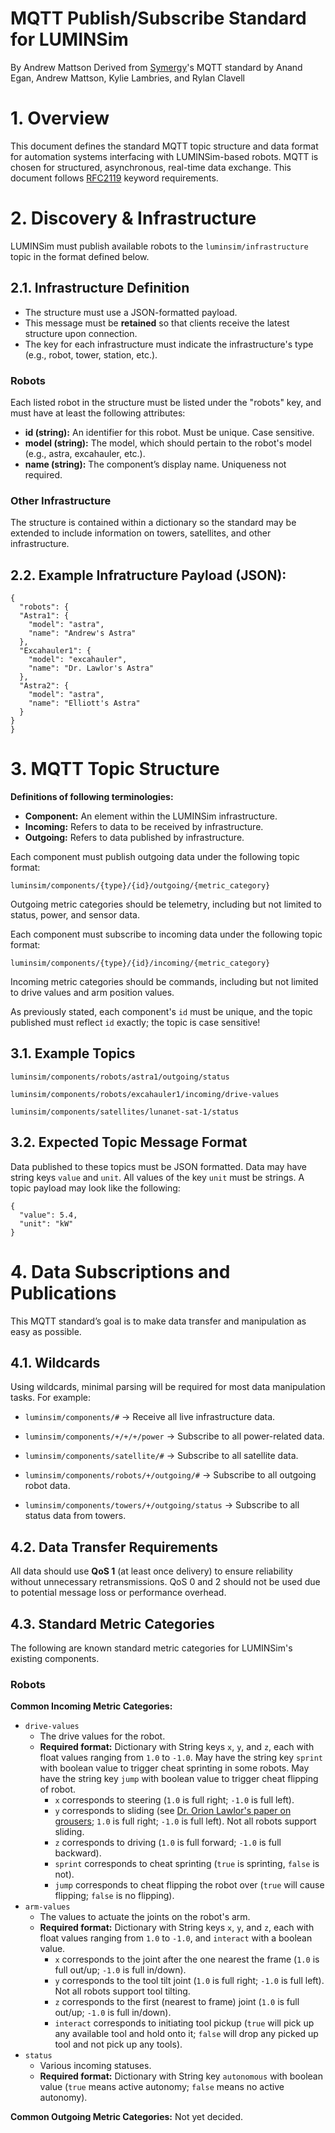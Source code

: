 # MQTT Publish/Subscribe Standard for LUMINSim
By Andrew Mattson
Derived from [Symergy](https://github.com/acmattson3/SymergyGodot)'s MQTT standard by Anand Egan, Andrew Mattson, Kylie Lambries, and Rylan Clavell


# **1. Overview**
This document defines the standard MQTT topic structure and data format for automation systems interfacing with LUMINSim-based robots. MQTT is chosen for structured, asynchronous, real-time data exchange. This document follows [RFC2119](https://datatracker.ietf.org/doc/html/rfc2119) keyword requirements.


# **2. Discovery & Infrastructure**
LUMINSim must publish available robots to the `luminsim/infrastructure` topic in the format defined below.

## **2.1. Infrastructure Definition**
- The structure must use a JSON-formatted payload.
- This message must be **retained** so that clients receive the latest structure upon connection.
- The key for each infrastructure must indicate the infrastructure's type (e.g., robot, tower, station, etc.).

### Robots
Each listed robot in the structure must be listed under the "robots" key, and must have at least the following attributes:
- **id (string):** An identifier for this robot. Must be unique. Case sensitive.
- **model (string):** The model, which should pertain to the robot's model (e.g., astra, excahauler, etc.).
- **name (string):** The component’s display name. Uniqueness not required.

### Other Infrastructure
The structure is contained within a dictionary so the standard may be extended to include information on towers, satellites, and other infrastructure.

## 2.2. Example Infratructure Payload (JSON):

	{
	  "robots": {
      "Astra1": {
        "model": "astra",
		"name": "Andrew's Astra"
      },
	  "Excahauler1": {
		"model": "excahauler",
		"name": "Dr. Lawlor's Astra"
      },
      "Astra2": {
        "model": "astra",
		"name": "Elliott's Astra"
      }
    }
	}


# **3. MQTT Topic Structure**
**Definitions of following terminologies:**
- **Component:** An element within the LUMINSim infrastructure.
- **Incoming:** Refers to data to be received by infrastructure.
- **Outgoing:** Refers to data published by infrastructure.

Each component must publish outgoing data under the following topic format:

	luminsim/components/{type}/{id}/outgoing/{metric_category}

Outgoing metric categories should be telemetry, including but not limited to status, power, and sensor data. 

Each component must subscribe to incoming data under the following topic format:

	luminsim/components/{type}/{id}/incoming/{metric_category}

Incoming metric categories should be commands, including but not limited to drive values and arm position values.

As previously stated, each component's `id` must be unique, and the topic published must reflect `id` exactly; the topic is case sensitive!

## **3.1. Example Topics**

	luminsim/components/robots/astra1/outgoing/status

	luminsim/components/robots/excahauler1/incoming/drive-values

	luminsim/components/satellites/lunanet-sat-1/status

## **3.2. Expected Topic Message Format**
Data published to these topics must be JSON formatted. Data may have string keys `value` and `unit`. All values of the key `unit` must be strings. A topic payload may look like the following:

	{
	  "value": 5.4,
	  "unit": "kW"
	}


# **4. Data Subscriptions and Publications**
This MQTT standard’s goal is to make data transfer and manipulation as easy as possible. 

## 4.1. Wildcards
Using wildcards, minimal parsing will be required for most data manipulation tasks. For example:

- `luminsim/components/#` → Receive all live infrastructure data.

- `luminsim/components/+/+/+/power` → Subscribe to all power-related data.

- `luminsim/components/satellite/#` → Subscribe to all satellite data.

- `luminsim/components/robots/+/outgoing/#` → Subscribe to all outgoing robot data.

- `luminsim/components/towers/+/outgoing/status` → Subscribe to all status data from towers.

## 4.2. Data Transfer Requirements
All data should use **QoS 1** (at least once delivery) to ensure reliability without unnecessary retransmissions. QoS 0 and 2 should not be used due to potential message loss or performance overhead.

## 4.3. Standard Metric Categories
The following are known standard metric categories for LUMINSim's existing components.

### Robots
**Common Incoming Metric Categories:**
- `drive-values`
  - The drive values for the robot.
  - **Required format:** Dictionary with String keys `x`, `y`, and `z`, each with float values ranging from `1.0` to `-1.0`. May have the string key `sprint` with boolean value to trigger cheat sprinting in some robots. May have the string key `jump` with boolean value to trigger cheat flipping of robot.
    - `x` corresponds to steering (`1.0` is full right; `-1.0` is full left).
    - `y` corresponds to sliding (see [Dr. Orion Lawlor's paper on grousers](https://www.cs.uaf.edu/~olawlor/papers/2023/slanted_grousers/lawlor_slanted_grousers_2023.pdf); `1.0` is full right; `-1.0` is full left). Not all robots support sliding.
    - `z` corresponds to driving (`1.0` is full forward; `-1.0` is full backward).
    - `sprint` corresponds to cheat sprinting (`true` is sprinting, `false` is not).
    - `jump` corresponds to cheat flipping the robot over (`true` will cause flipping; `false` is no flipping).
- `arm-values`
  - The values to actuate the joints on the robot's arm.
  - **Required format:** Dictionary with String keys `x`, `y`, and `z`, each with float values ranging from `1.0` to `-1.0`, and `interact` with a boolean value.
    - `x` corresponds to the joint after the one nearest the frame (`1.0` is full out/up; `-1.0` is full in/down).
    - `y` corresponds to the tool tilt joint (`1.0` is full right; `-1.0` is full left). Not all robots support tool tilting.
    - `z` corresponds to the first (nearest to frame) joint (`1.0` is full out/up; `-1.0` is full in/down).
    - `interact` corresponds to initiating tool pickup (`true` will pick up any available tool and hold onto it; `false` will drop any picked up tool and not pick up any tools).
- `status`
  - Various incoming statuses.
  - **Required format:** Dictionary with String key `autonomous` with boolean value (`true` means active autonomy; `false` means no active autonomy).

**Common Outgoing Metric Categories:**
Not yet decided.
